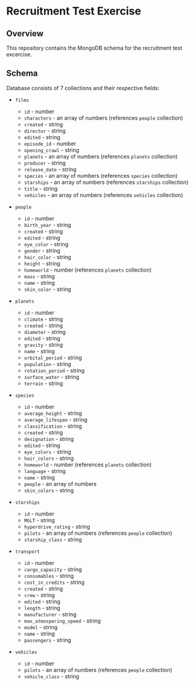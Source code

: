 # Recruitment Test Exercise

## Overview
This repository contains the MongoDB schema for the recruitment test excercise.

## Schema
Database consists of 7 collections and their respective fields:
- `films`
  - `id` - number
  - `characters` - an array of numbers (references `people` collection)
  - `created` - string
  - `director` - string
  - `edited` - string
  - `episode_id` - number
  - `opening_crawl` - string
  - `planets` - an array of numbers (references `planets` collection)
  - `producer` - string
  - `release_date` - string
  - `species` - an array of numbers (references `species` collection)
  - `starships` - an array of numbers (references `starships` collection)
  - `title` - string
  - `vehicles` - an array of numbers (references `vehicles` collection)


- `people`
  - `id` - number
  - `birth_year` - string
  - `created` - string
  - `edited` - string
  - `eye_color` - string
  - `gender` - string
  - `hair_color` - string
  - `height` - string
  - `homeworld` - number (references `planets` collection)
  - `mass` - string
  - `name` - string
  - `skin_color` - string


- `planets`
  - `id` - number
  - `climate` - string
  - `created` - string
  - `diameter` - string
  - `edited` - string
  - `gravity` - string
  - `name` - string
  - `orbital_period` - string
  - `population` - string
  - `rotation_period` - string
  - `surface_water` - string
  - `terrain` - string


- `species`
  - `id` - number
  - `average_height` - string
  - `average_lifespan` - string
  - `classification` - string
  - `created` - string
  - `designation` - string
  - `edited` - string
  - `eye_colors` - string
  - `hair_colors` - string
  - `homeworld` - number (references `planets` collection)
  - `language` - string
  - `name` - string
  - `people` - an array of numbers
  - `skin_colors` - string


- `starships`
  - `id` - number
  - `MGLT` - string
  - `hyperdrive_rating` - string
  - `pilots` - an array of numbers (references `people` collection)
  - `starship_class` - string


- `transport`
  - `id` - number
  - `cargo_capacity` - string
  - `consumables` - string
  - `cost_in_credits` - string
  - `created` - string
  - `crew` - string
  - `edited` - string
  - `length` - string
  - `manufacturer` - string
  - `max_atmospering_speed` - string
  - `model` - string
  - `name` - string
  - `passengers` - string


- `vehicles`
  - `id` - number
  - `pilots` - an array of numbers (references `people` collection)
  - `vehicle_class` - string
